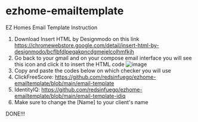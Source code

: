 # ezhome-emailtemplate
EZ Homes Email Template Instruction
1. Download Insert HTML by Designmodo on this link https://chromewebstore.google.com/detail/insert-html-by-designmodo/bcflbfdlpegakpncdgmejelcolhmfkjh
2. Go back to your gmail and on your compose email interface you will see this icon and click it to insert the HTML code ![image](https://github.com/redsinfuego/ezhome-emailtemplate/assets/153765705/4c1188c3-df88-41f4-980c-b24b20957eec)
3. Copy and paste the codes below on which checker you will use
4. ClickFreeScore: https://github.com/redsinfuego/ezhome-emailtemplate/blob/main/email-template
5. IdentityIQ: https://github.com/redsinfuego/ezhome-emailtemplate/blob/main/email-template-idiq
6. Make sure to change the [Name] to your client's name


DONE!!!
